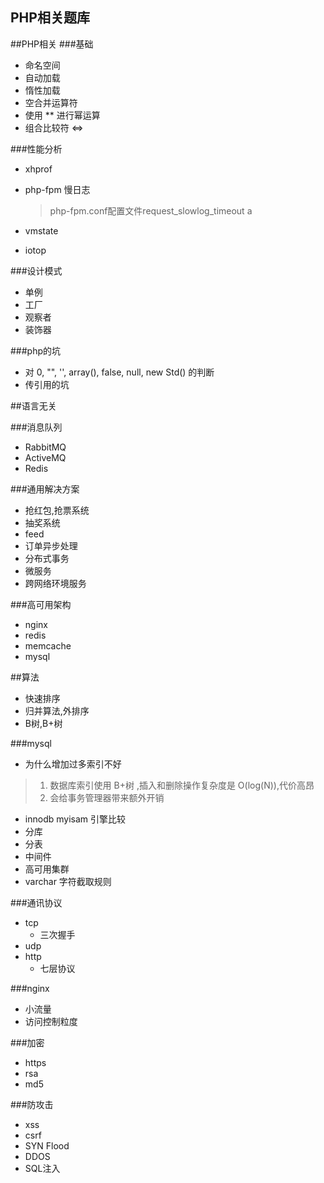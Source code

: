 PHP相关题库
---

##PHP相关
###基础
- 命名空间
- 自动加载
- 惰性加载
- 空合并运算符
- 使用 ** 进行幂运算
- 组合比较符 <=>

###性能分析
- xhprof
- php-fpm 慢日志
    > php-fpm.conf配置文件request_slowlog_timeout
    a
    
- vmstate
- iotop

###设计模式
- 单例
- 工厂
- 观察者
- 装饰器

###php的坑
- 对 0, "", '', array(), false, null, new Std() 的判断
- 传引用的坑

##语言无关

###消息队列
- RabbitMQ
- ActiveMQ
- Redis

###通用解决方案
- 抢红包,抢票系统
- 抽奖系统
- feed
- 订单异步处理
- 分布式事务
- 微服务
- 跨网络环境服务

###高可用架构
- nginx
- redis
- memcache
- mysql

##算法
- 快速排序
- 归并算法,外排序
- B树,B+树

###mysql
- 为什么增加过多索引不好
> 1. 数据库索引使用 B+树 ,插入和删除操作复杂度是 O(log(N)),代价高昂
> 2. 会给事务管理器带来额外开销
- innodb myisam 引擎比较
- 分库
- 分表
- 中间件
- 高可用集群
- varchar 字符截取规则

###通讯协议
- tcp
    - 三次握手
- udp
- http
    - 七层协议

###nginx
- 小流量
- 访问控制粒度

###加密
- https
- rsa
- md5

###防攻击
- xss
- csrf
- SYN Flood
- DDOS
- SQL注入
